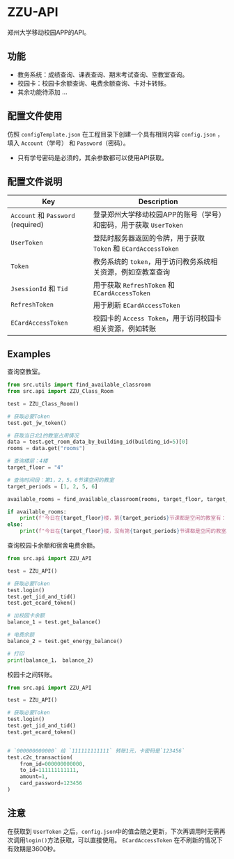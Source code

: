 # ZZU-API
郑州大学移动校园APP的API。

## 功能
* 教务系统：成绩查询、课表查询、期末考试查询、空教室查询。
* 校园卡：校园卡余额查询、电费余额查询、卡对卡转账。
* 其余功能待添加 ...

## 配置文件使用
仿照 `configTemplate.json` 在工程目录下创建一个具有相同内容 `config.json` ，填入 `Account`（学号） 和 `Password`（密码）。
* 只有学号密码是必须的，其余参数都可以使用API获取。

## 配置文件说明
|   Key   | Description |
| ----------- | ----------- |
| `Account` 和 `Password` (required)| 登录郑州大学移动校园APP的账号（学号）和密码，用于获取 `UserToken` |
| `UserToken` | 登陆时服务器返回的令牌，用于获取 `Token` 和 `ECardAccessToken` |
| `Token` | 教务系统的 `token`，用于访问教务系统相关资源，例如空教室查询 |
| `JsessionId` 和 `Tid` | 用于获取 `RefreshToken` 和 `ECardAccessToken` |
| `RefreshToken` | 用于刷新 `ECardAccessToken`|
| `ECardAccessToken` | 校园卡的 `Access Token`，用于访问校园卡相关资源，例如转账 |

## Examples

查询空教室。
``` Python
from src.utils import find_available_classroom
from src.api import ZZU_Class_Room

test = ZZU_Class_Room()

# 获取必要Token
test.get_jw_token()

# 获取当日北1的教室占用情况
data = test.get_room_data_by_building_id(building_id=5)[0]
rooms = data.get("rooms")

# 查询楼层：4楼
target_floor = "4"

# 查询时间段：第1，2，5，6节课空闲的教室
target_periods = [1, 2, 5, 6]

available_rooms = find_available_classroom(rooms, target_floor, target_periods)

if available_rooms:
    print(f'今日在{target_floor}楼，第{target_periods}节课都是空闲的教室有：{", ".join(available_rooms)}')
else:
    print(f"今日在{target_floor}楼，没有第{target_periods}节课都是空闲的教室。")
```

查询校园卡余额和宿舍电费余额。
``` Python
from src.api import ZZU_API

test = ZZU_API()

# 获取必要Token
test.login()
test.get_jid_and_tid()
test.get_ecard_token()

# 出校园卡余额
balance_1 = test.get_balance()

# 电费余额
balance_2 = test.get_energy_balance()

# 打印
print(balance_1， balance_2)
```

校园卡之间转账。
``` Python
from src.api import ZZU_API

test = ZZU_API()

# 获取必要Token
test.login()
test.get_jid_and_tid()
test.get_ecard_token()


# `000000000000` 给 `111111111111` 转账1元，卡密码是`123456`
test.c2c_transaction(
    from_id=000000000000,
    to_id=111111111111,
    amount=1,
    card_password=123456
)

```
## 注意
在获取到 `UserToken` 之后，`config.json`中的值会随之更新，下次再调用时无需再次调用`login()`方法获取，可以直接使用。 `ECardAccessToken` 在不刷新的情况下有效期是3600秒。